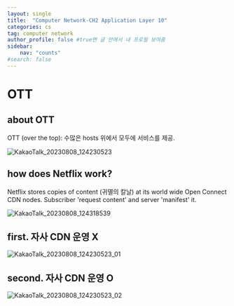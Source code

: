 ```yaml
---
layout: single
title:  "Computer Network-CH2 Application Layer 10"
categories: cs
tag: computer network
author_profile: false #true면 글 안에서 내 프로필 보여줌
sidebar:
    nav: "counts"
#search: false
---
```


# OTT

## about OTT

OTT (over the top): 수많은 hosts 위에서 모두에 서비스를 제공.   

![KakaoTalk_20230808_124230523](https://github.com/jwjungwoo/jwjungwoo.github.io/assets/140131247/39c44074-64a4-4d77-bf7c-3a9c1028df4f)

## how does Netflix work?

Netflix stores copies of content (귀멸의 칼날) at its world wide Open Connect CDN nodes. 
Subscriber 'request content' and server 'manifest' it.   

![KakaoTalk_20230808_124318539](https://github.com/jwjungwoo/jwjungwoo.github.io/assets/140131247/3a9a7ed2-371d-4e3c-88a7-396ada5a951b)   

## first. 자사 CDN 운영 X

![KakaoTalk_20230808_124230523_01](https://github.com/jwjungwoo/jwjungwoo.github.io/assets/140131247/09635a4b-91e4-4328-aa8b-fa2767d1fcce)   

## second. 자사 CDN 운영 O

![KakaoTalk_20230808_124230523_02](https://github.com/jwjungwoo/jwjungwoo.github.io/assets/140131247/b6ba187a-f9c3-4640-8832-11f72f0d38ea)   
